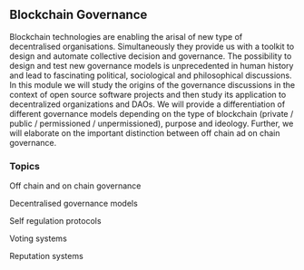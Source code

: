 ## Blockchain Governance

Blockchain technologies are enabling the arisal of new type of decentralised organisations. Simultaneously they provide us with a toolkit to design and automate collective decision and governance. The possibility to design and test new governance models is unprecedented in human history and lead to fascinating political, sociological and philosophical discussions. In this module we will study the origins of the governance discussions in the context of open source software projects and then study its application to decentralized organizations and DAOs. We will provide a differentiation of different governance models depending on the type of blockchain (private / public / permissioned / unpermissioned), purpose and ideology. Further, we will elaborate on the important distinction between off chain ad on chain governance.


### Topics

Off chain and on chain governance

Decentralised governance models

Self regulation protocols

Voting systems

Reputation systems
